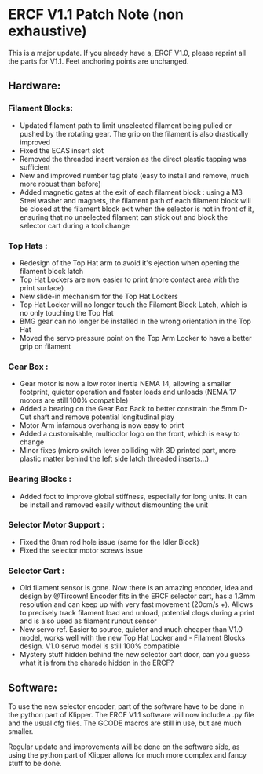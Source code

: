 # ERCF V1.1 Patch Note (non exhaustive)
This is a major update. If you already have a, ERCF V1.0, please reprint all the parts for V1.1. Feet anchoring points are unchanged.

## Hardware:
### Filament Blocks:
- Updated filament path to limit unselected filament being pulled or pushed by the rotating gear. The grip on the filament is also drastically improved
- Fixed the ECAS insert slot
- Removed the threaded insert version as the direct plastic tapping was sufficient
- New and improved number tag plate (easy to install and remove, much more robust than before)
- Added magnetic gates at the exit of each filament block : using a M3 Steel washer and magnets, the filament path of each filament block will be closed at the filament block exit when the selector is not in front of it, ensuring that no unselected filament can stick out and block the selector cart during a tool change
### Top Hats :
- Redesign of the Top Hat arm to avoid it's ejection when opening the filament block latch
- Top Hat Lockers are now easier to print (more contact area with the print surface)
- New slide-in mechanism for the Top Hat Lockers
- Top Hat Locker will no longer touch the Filament Block Latch, which is no only touching the Top Hat
- BMG gear can no longer be installed in the wrong orientation in the Top Hat
- Moved the servo pressure point on the Top Arm Locker to have a better grip on filament
### Gear Box :
- Gear motor is now a low rotor inertia NEMA 14, allowing a smaller footprint, quieter operation and faster loads and unloads (NEMA 17 motors are still 100% compatible)
- Added a bearing on the Gear Box Back to better constrain the 5mm D-Cut shaft and remove potential longitudinal play
- Motor Arm infamous overhang is now easy to print
- Added a customisable, multicolor logo on the front, which is easy to change
- Minor fixes (micro switch lever colliding with 3D printed part, more plastic matter behind the left side latch threaded inserts...)
### Bearing Blocks :
- Added foot to improve global stiffness, especially for long units. It can be install and removed easily without dismounting the unit
### Selector Motor Support :
- Fixed the 8mm rod hole issue (same for the Idler Block)
- Fixed the selector motor screws issue
### Selector Cart :
- Old filament sensor is gone. Now there is an amazing encoder, idea and design by @Tircown! Encoder fits in the ERCF selector cart, has a 1.3mm resolution and can keep up with very fast movement (20cm/s +). Allows to precisely track filament load and unload, potential clogs during a print and is also used as filament runout sensor
- New servo ref. Easier to source, quieter and much cheaper than V1.0 model, works well with the new Top Hat Locker and - Filament Blocks design. V1.0 servo model is still 100% compatible
- Mystery stuff hidden behind the new selector cart door, can you guess what it is from the charade hidden in the ERCF?

## Software:
To use the new selector encoder, part of the software have to be done in the python part of Klipper. The ERCF V1.1 software will now include a .py file and the usual cfg files. The GCODE macros are still in use, but are much smaller.

Regular update and improvements will be done on the software side, as using the python part of Klipper allows for much more complex and fancy stuff to be done.